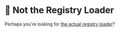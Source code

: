 # 🥸 Not the Registry Loader

Perhaps you're looking for [the actual registry loader](https://github.com/NASA-PDS/registry-loader/)?
